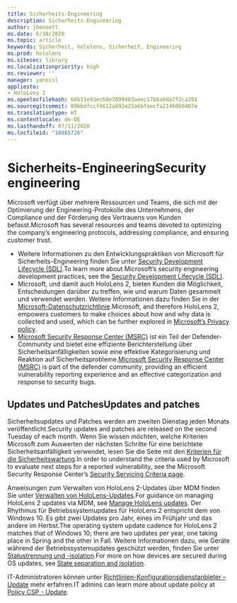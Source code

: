 ```yaml
---
title: Sicherheits-Engineering
description: Sicherheits-Engineering
author: jbennett
ms.date: 6/30/2020
ms.topic: article
keywords: Sicherheit, hololens, Sicherheit, Engineering
ms.prod: hololens
ms.sitesec: library
ms.localizationpriority: high
ms.reviewer: ''
manager: yannisl
appliesto:
- HoloLens 2
ms.openlocfilehash: 60b11e93ec68e7899403aeec17bba0da7f2ca391
ms.sourcegitcommit: 896bdfccf4612a692a25a6bfaecfa2146860407e
ms.translationtype: HT
ms.contentlocale: de-DE
ms.lasthandoff: 07/11/2020
ms.locfileid: "10865726"
---
```

# <span data-ttu-id="e85df-104">Sicherheits-Engineering</span><span class="sxs-lookup"><span data-stu-id="e85df-104">Security engineering</span></span>

<span data-ttu-id="e85df-105">Microsoft verfügt über mehrere Ressourcen und Teams, die sich mit der Optimierung der Engineering-Protokolle des Unternehmens, der Compliance und der Förderung des Vertrauens von Kunden befasst.</span><span class="sxs-lookup"><span data-stu-id="e85df-105">Microsoft has several resources and teams devoted to optimizing the company’s engineering protocols, addressing compliance, and ensuring customer trust.</span></span> 

  * <span data-ttu-id="e85df-106">Weitere Informationen zu den Entwicklungspraktiken von Microsoft für Sicherheits-Engineering finden Sie unter [Security Development Lifecycle (SDL)](https://www.microsoft.com/securityengineering/sdl).</span><span class="sxs-lookup"><span data-stu-id="e85df-106">To learn more about Microsoft’s security engineering development practices, see the [Security Development Lifecycle (SDL)](https://www.microsoft.com/securityengineering/sdl).</span></span>
  * <span data-ttu-id="e85df-107">Microsoft, und damit auch HoloLens 2, bieten Kunden die Möglichkeit, Entscheidungen darüber zu treffen, wie und warum Daten gesammelt und verwendet werden. Weitere Informationen dazu finden Sie in der [Microsoft-Datenschutzrichtlinie](https://privacy.microsoft.com/).</span><span class="sxs-lookup"><span data-stu-id="e85df-107">Microsoft, and therefore HoloLens 2, empowers customers to make choices about how and why data is collected and used, which can be further explored in [Microsoft’s Privacy policy](https://privacy.microsoft.com/).</span></span> 
  * <span data-ttu-id="e85df-108">[Microsoft Security Response Center (MSRC)](https://www.microsoft.com/msrc) ist ein Teil der Defender-Community und bietet eine effiziente Berichterstellung über Sicherheitsanfälligkeiten sowie eine effektive Kategorisierung und Reaktion auf Sicherheitsprobleme.</span><span class="sxs-lookup"><span data-stu-id="e85df-108">[Microsoft Security Response Center (MSRC)](https://www.microsoft.com/msrc) is part of the defender community, providing an efficient vulnerability reporting experience and an effective categorization and response to security bugs.</span></span> 

## <span data-ttu-id="e85df-109">Updates und Patches</span><span class="sxs-lookup"><span data-stu-id="e85df-109">Updates and patches</span></span>

<span data-ttu-id="e85df-110">Sicherheitsupdates und Patches werden am zweiten Dienstag jeden Monats veröffentlicht.</span><span class="sxs-lookup"><span data-stu-id="e85df-110">Security updates and patches are released on the second Tuesday of each month.</span></span> <span data-ttu-id="e85df-111">Wenn Sie wissen möchten, welche Kriterien Microsoft zum Auswerten der nächsten Schritte für eine berichtete Sicherheitsanfälligkeit verwendet, lesen Sie die Seite mit den [Kriterien für die Sicherheitswartung](https://www.microsoft.com/msrc/windows-security-servicing-criteria).</span><span class="sxs-lookup"><span data-stu-id="e85df-111">In order to understand the criteria used by Microsoft to evaluate next steps for a reported vulnerability, see the Microsoft Security Response Center’s [Security Servicing Criteria page](https://www.microsoft.com/msrc/windows-security-servicing-criteria).</span></span> 

<span data-ttu-id="e85df-112">Anweisungen zum Verwalten von HoloLens 2-Updates über MDM finden Sie unter [Verwalten von HoloLens-Updates](https://docs.microsoft.com/hololens/hololens-updates).</span><span class="sxs-lookup"><span data-stu-id="e85df-112">For guidance on managing HoloLens 2 updates via MDM, see [Manage HoloLens updates](https://docs.microsoft.com/hololens/hololens-updates).</span></span> <span data-ttu-id="e85df-113">Der Rhythmus für Betriebssystemupdates für HoloLens 2 entspricht dem von Windows 10. Es gibt zwei Updates pro Jahr, eines im Frühjahr und das andere im Herbst.</span><span class="sxs-lookup"><span data-stu-id="e85df-113">The operating system update cadence for HoloLens 2 matches that of Windows 10; there are two updates per year, one taking place in Spring and the other in Fall.</span></span> <span data-ttu-id="e85df-114">Weitere Informationen dazu, wie Geräte während der Betriebssystemupdates geschützt werden, finden Sie unter [Statustrennung und -isolation](security-state-separation-isolation.md).</span><span class="sxs-lookup"><span data-stu-id="e85df-114">For more on how devices are secured during OS updates, see [State separation and isolation](security-state-separation-isolation.md).</span></span> 

<span data-ttu-id="e85df-115">IT-Administratoren können unter [Richtlinien-Konfigurationsdienstanbieter – Update](https://docs.microsoft.com/windows/client-management/mdm/policy-csp-update) mehr erfahren.</span><span class="sxs-lookup"><span data-stu-id="e85df-115">IT admins can learn more about update policy at [Policy CSP - Update](https://docs.microsoft.com/windows/client-management/mdm/policy-csp-update).</span></span> 
